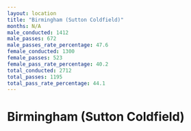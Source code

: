 ```yaml
---
layout: location
title: "Birmingham (Sutton Coldfield)"
months: N/A
male_conducted: 1412
male_passes: 672
male_passes_rate_percentage: 47.6
female_conducted: 1300
female_passes: 523
female_pass_rate_percentage: 40.2
total_conducted: 2712
total_passes: 1195
total_pass_rate_percentage: 44.1
---
```


# Birmingham (Sutton Coldfield)
